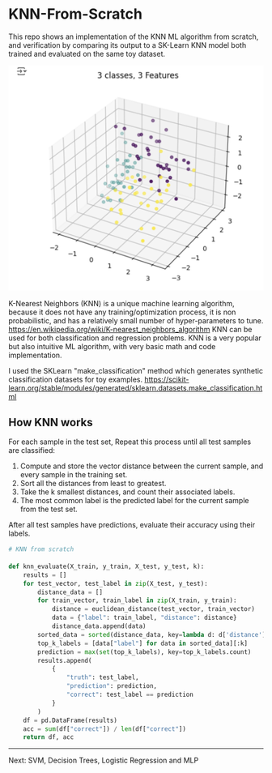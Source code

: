 # KNN-From-Scratch
This repo shows an implementation of the KNN ML algorithm from scratch, and verification by comparing its output to a SK-Learn KNN model both trained and evaluated on the same toy dataset. 

![Alt text](3D_data.png)


K-Nearest Neighbors (KNN) is a unique machine learning algorithm, because it does not have any training/optimization process, it is non probabilistic, and has a relatively small number of hyper-parameters to tune. https://en.wikipedia.org/wiki/K-nearest_neighbors_algorithm KNN can be used for both classification and regression problems. KNN is a very popular but also intuitive ML algorithm, with very basic math and code implementation. 

I used the SKLearn "make_classification" method which generates synthetic classification datasets for toy examples. https://scikit-learn.org/stable/modules/generated/sklearn.datasets.make_classification.html


## How KNN works

For each sample in the test set, Repeat this process until all test samples are classified: 
1. Compute and store the vector distance between the current sample, and every sample in the training set. 
4. Sort all the distances from least to greatest. 
5. Take the k smallest distances, and count their associated labels. 
5. The most common label is the predicted label for the current sample from the test set. 

After all test samples have predictions, evaluate their accuracy using their labels. 

```python
# KNN from scratch

def knn_evaluate(X_train, y_train, X_test, y_test, k):
    results = []
    for test_vector, test_label in zip(X_test, y_test):
        distance_data = []
        for train_vector, train_label in zip(X_train, y_train):
            distance = euclidean_distance(test_vector, train_vector)
            data = {"label": train_label, "distance": distance}
            distance_data.append(data)
        sorted_data = sorted(distance_data, key=lambda d: d['distance'])
        top_k_labels = [data["label"] for data in sorted_data][:k]
        prediction = max(set(top_k_labels), key=top_k_labels.count)
        results.append(
            {
                "truth": test_label,
                "prediction": prediction,
                "correct": test_label == prediction
            }
        )
    df = pd.DataFrame(results)
    acc = sum(df["correct"]) / len(df["correct"])
    return df, acc
```
---

Next: SVM, Decision Trees, Logistic Regression and MLP
